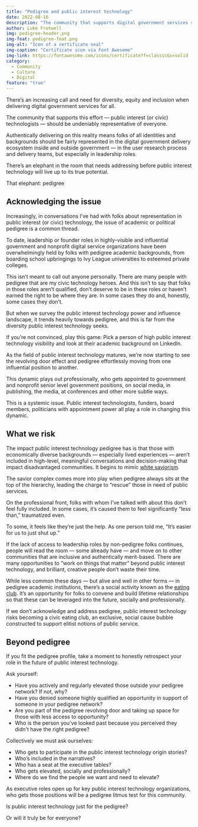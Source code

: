 ```yaml
---
title: "Pedigree and public interest technology"
date: 2022-08-16
description: "The community that supports digital government services should be undeniably representative of everyone."
author: Luke Fretwell
img: pedigree-header.png
img-feat: pedigree-feat.png
img-alt: "Icon of a certificate seal"
img-caption: "Certificate icon via Font Awesome"
img-link: https://fontawesome.com/icons/certificate?f=classic&s=solid
category:
  - Community
  - Culture
  - Digital
feature: "true"
---
```


There’s an increasing call and need for diversity, equity and inclusion when delivering digital government services for all.

The community that supports this effort — public interest (or civic) technologists —  should be undeniably representative of everyone.

Authentically delivering on this reality means folks of all identities and backgrounds should be fairly represented in the digital government delivery ecosystem inside and outside government —  in the user research process and  delivery teams, but especially in leadership roles.

There’s an elephant in the room that needs addressing before public interest technology will live up to its true potential.

That elephant: pedigree

## Acknowledging the issue

Increasingly, in conversations I’ve had with folks about representation in public interest (or civic) technology, the issue of academic or political pedigree is a common thread.

To date, leadership or founder roles in highly-visible and influential government and nonprofit digital service organizations have been overwhelmingly held by folks with pedigree academic backgrounds, from boarding school upbringings to Ivy League universities to esteemed private colleges.

This isn’t meant to call out anyone personally. There are many people with pedigree that are my civic technology heroes. And this isn’t to say that folks in those roles aren’t qualified, don’t deserve to be in these roles or haven’t earned the right to be where they are. In some cases they do and, honestly, some cases they don’t.

But when we survey the public interest technology power and influence landscape, it trends heavily towards pedigree, and this is far from the diversity public interest technology seeks.

If you’re not convinced, play this game: Pick a person of high public interest technology visibility and look at their academic background on LinkedIn.

As the field of public interest technology matures, we’re now starting to see the revolving door effect and pedigree effortlessly moving from one influential position to another.

This dynamic plays out professionally, who gets appointed to government and nonprofit senior level government positions, on social media, in publishing, the media, at conferences and other more subtle ways.

This is a systemic issue. Public interest technologists, funders, board members, politicians with appointment power all play a role in changing this dynamic.

## What we risk

The impact public interest technology pedigree has is that those with economically diverse backgrounds — especially lived experiences  — aren’t included in high-level, meaningful conversations and decision-making that impact disadvantaged communities. It begins to mimic [white saviorism](https://en.wikipedia.org/wiki/White_savior).

The savior complex comes more into play when pedigree always sits at the top of the hierarchy, leading the charge to “rescue” those in need of public services.

On the professional front, folks with whom I’ve talked with about this don’t feel fully included. In some cases, it’s caused them to feel significantly “less than,” traumatized even.

To some, it feels like they’re just the help. As one person told me, “It’s easier for us to just shut up.”

If the lack of access to leadership roles by non-pedigree folks continues, people will read the room  —  some already have  —  and move on to other communities that are inclusive and authentically merit-based. There are many opportunities to “work on things that matter” beyond public interest technology, and brilliant, creative people don’t waste their time.

While less common these days  —  but alive and well in other forms  —  in pedigree academic institutions, there’s a social activity known as the [eating club](https://en.wikipedia.org/wiki/Dining_club#United_States). It’s an opportunity for folks to convene and build lifetime relationships so that these can be leveraged into the future, socially and professionally.

If we don’t acknowledge and address pedigree, public interest technology risks becoming a civic eating club, an exclusive, social cause bubble constructed to support elitist notions of public service.

## Beyond pedigree

If you fit the pedigree profile, take a moment to honestly retrospect your role in the future of public interest technology.

Ask yourself:

* Have you actively and regularly elevated those outside your pedigree network? If not, why?
* Have you denied someone highly qualified an opportunity in support of someone in your pedigree network?
* Are you part of the pedigree revolving door and taking up space for those with less access to opportunity?
* Who is the person you've looked past because you perceived they didn't have the right pedigree?

Collectively we must ask ourselves:

* Who gets to participate in the public interest technology origin stories?
* Who’s included in the narratives?
* Who has a seat at the executive tables?
* Who gets elevated, socially and professionally?
* Where do we find the people we want and need to elevate?

As executive roles open up for key public interest technology organizations, who gets those positions will be a pedigree litmus test for this community.

Is public interest technology just for the pedigree?

Or will it truly be for everyone?
